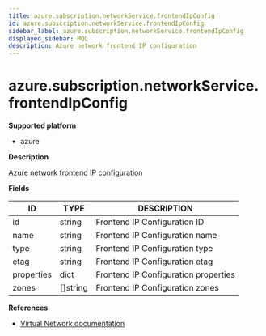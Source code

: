 ```yaml
---
title: azure.subscription.networkService.frontendIpConfig
id: azure.subscription.networkService.frontendIpConfig
sidebar_label: azure.subscription.networkService.frontendIpConfig
displayed_sidebar: MQL
description: Azure network frontend IP configuration
---
```


# azure.subscription.networkService.frontendIpConfig

**Supported platform**

- azure

**Description**

Azure network frontend IP configuration

**Fields**

| ID         | TYPE             | DESCRIPTION                          |
| ---------- | ---------------- | ------------------------------------ |
| id         | string           | Frontend IP Configuration ID         |
| name       | string           | Frontend IP Configuration name       |
| type       | string           | Frontend IP Configuration type       |
| etag       | string           | Frontend IP Configuration etag       |
| properties | dict             | Frontend IP Configuration properties |
| zones      | &#91;&#93;string | Frontend IP Configuration zones      |

**References**

- [Virtual Network documentation](https://learn.microsoft.com/en-us/azure/virtual-network/)
